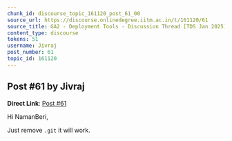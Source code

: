 ```yaml
---
chunk_id: discourse_topic_161120_post_61_00
source_url: https://discourse.onlinedegree.iitm.ac.in/t/161120/61
source_title: GA2 - Deployment Tools - Discussion Thread [TDS Jan 2025]
content_type: discourse
tokens: 51
username: Jivraj
post_number: 61
topic_id: 161120
---
```


## Post #61 by Jivraj

**Direct Link**: [Post #61](https://discourse.onlinedegree.iitm.ac.in/t/161120/61)

Hi NamanBeri,

Just remove `.git` it will work.
